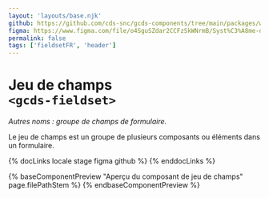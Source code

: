 ```yaml
---
layout: 'layouts/base.njk'
github: https://github.com/cds-snc/gcds-components/tree/main/packages/web/src/components/gcds-fieldset
figma: https://www.figma.com/file/o4SguSZdar2CCFzSkWNrmB/Syst%C3%A8me-de-design-GC?type=design&node-id=114-2817&mode=design&t=1DaL24vHpjRRfHHm-0
permalink: false
tags: ['fieldsetFR', 'header']
---
```


# Jeu de champs <br>`<gcds-fieldset>`

_Autres noms : groupe de champs de formulaire._

Le jeu de champs est un groupe de plusieurs composants ou éléments dans un formulaire.

{% docLinks locale stage figma github %}
{% enddocLinks %}

{% baseComponentPreview "Aperçu du composant de jeu de champs" page.filePathStem %}
{% endbaseComponentPreview %}

